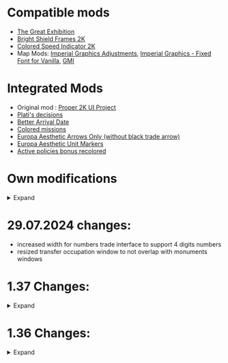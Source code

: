 # Compatible mods

- [The Great Exhibition](https://steamcommunity.com/sharedfiles/filedetails/?id=2016264376)
- [Bright Shield Frames 2K](https://steamcommunity.com/sharedfiles/filedetails/?id=3290527259)
- [Colored Speed Indicator 2K](https://steamcommunity.com/sharedfiles/filedetails/?id=3292582807)
- Map Mods: [Imperial Graphics Adjustments](https://steamcommunity.com/sharedfiles/filedetails/?id=3291052774), [Imperial Graphics - Fixed Font for Vanilla](https://steamcommunity.com/sharedfiles/filedetails/?id=2842728833),
  [GMI](https://steamcommunity.com/sharedfiles/filedetails/?id=253263609)

# Integrated Mods

- Original mod : [Proper 2K UI Project](https://steamcommunity.com/sharedfiles/filedetails/?id=3290499798)
- [Plati's decisions](https://steamcommunity.com/sharedfiles/filedetails/?id=2990971570)
- [Better Arrival Date](https://steamcommunity.com/sharedfiles/filedetails/?id=2570706738)
- [Colored missions](https://steamcommunity.com/sharedfiles/filedetails/?id=2019048971)
- [Europa Aesthetic Arrows Only (without black trade arrow)](https://steamcommunity.com/sharedfiles/filedetails/?id=2136245018)
- [Europa Aesthetic Unit Markers](https://steamcommunity.com/sharedfiles/filedetails/?id=2135363699)
- [Active policies bonus recolored](https://steamcommunity.com/sharedfiles/filedetails/?id=3086517784)

# Own modifications

<details>
 <summary>Expand</summary>

- Removed internal files for "The Great Exhibition" mod ( Too much work to always integrate this amazing mod; now you have to download it separately)
- Better HRE view
- Better EoC view
- Better Court view / Advisors view
- Better Government view
- Better Diplomacy (monarch/heir view, diplo actions, opinion view)
- Better design for parliament window
- General pips image enhanced
- Fort map icon enhanced
- Mapview redesigned
- Better design for peace deal view window
- Better trade company name display (switched word placement - culture naming is last)
- Better map progressbars for construction and religion
- Better naval/land combat window
- Better expand infrastructure buttons
- Better province revolution view
- Better colony view
- Enlarged trade assets for trade view map mode
- Enlarged mercenary list view
- Nicer country shields (with glass shields fallback archive)
- Nicer lobby diplo list view
- Fixed native federation window
- Reverted Combat window to original design
- Enlarged flagship designer
</details>

# 29.07.2024 changes:

- increased width for numbers trade interface to support 4 digits numbers
- resized transfer occupation window to not overlap with monuments windows

# 1.37 Changes:

<details>
 <summary>Expand</summary>

- Updated mod file for new Paradox changes

- Updated Plati Decisions integration

- Added better mission icons

- Enlarged flagship designer
</details>

# 1.36 Changes:

<details>
 <summary>Expand</summary>

- Fixed subject icon bug in contry subject view

- Changed back general pips to dots

  - Changed GFX_stars_small2 to GFX_stars_small in countrymilitaryview
  - deleted DOTS.dds ( was replacing the pips dots with numbers)

- Changed combat window

  - deleted gfx/interface/artemis_ui/combat folder
  - changed back to classic moral

- Changed alerts.gui file (increased spacing ingame)

- Fixed mission braching patching

- Added better arival date 'ESTIMATE_ARIVAL'

- Fixed estate privileges icons

- Elarged decision list of celestial empire window

- H.R.E. view ( add black tint to relations, centered free cities list)

- Changed goverment view UI

- Fixed pause button placement

- Fixed great powers icon

- Added back auto convert religion

- Fixed naval doctrine spacing

- Changed diplo view heir display

- Changed advisors view

- Changed court view

- Adjusted siege view defender status

- Integrated Plati's decisions view

- Adjusted great project buttons

- General pips image enhanced

- updated Plati's decisions integration

- removed event mod modifications to support The Great Exhibition mod

- redesign mapview

- added sort buttons for autonomy in macrobuilder (up to date with 1.36)

- UI adjustments:

  - better core progress alignment
  - peace view: made tabs text smaller and
  - peace view: enlarged allies/enemies flag list
  - peace view: moved coalition icon
  - court advisor: changed advisor name max length
  - estate window: changed estate modifies alignment
  - mapicons: changed fort_flip_progress_bar alignment
  - changed alignment of holy order items
  - enlarged save background image

- Integrated 1.36.0 changes in mod

- Better design for parliament window

- Changed alignment of tech view

- Better HRE view (in progress)

- Increased army/navy force limit max width

- Adjusted reformview/trade view items

- Changed contry modifier list display

- Enhanced assets:

  - gfx/interface/disasters/dlc/king of kings
  - gfx/interface/holy orders/dlc/king of kings

- UI adjustments:
  - province institution element alignment
  - unrest window element alignment
- Better design for peace deal view window
- Better trade company name display

- Better EoC view added

- Changed no leader button

- Better policy group color

- Adjusted start game view windows

- Adjusted military view

- Removed black trade arrow

</details>
